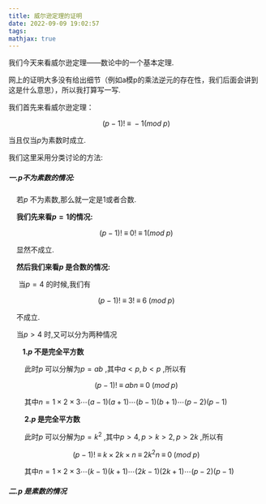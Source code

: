 ```yaml
---
title: 威尔逊定理的证明
date: 2022-09-09 19:02:57
tags:
mathjax: true
---
```


我们今天来看威尔逊定理——数论中的一个基本定理.

网上的证明大多没有给出细节（例如a模p的乘法逆元的存在性，我们后面会讲到这是什么意思），所以我打算写一写.

我们首先来看威尔逊定理：

$$
(p-1) ! \;\equiv\; -1 (mod \;p)
$$

当且仅当$p$为素数时成立.

我们这里采用分类讨论的方法:

##### **一.p不为素数的情况:**

    若$p$ 不为素数,那么就一定是1或者合数.

    **我们先来看$p = 1$的情况:**

$$
(p-1) ! \;\equiv\; 0! \;\equiv\; 1 (mod \;p)
$$

    显然不成立.

    **然后我们来看$p$ 是合数的情况:**

     当$p = 4$ 的时候,我们有

$$
(p - 1 )! \;\equiv\; 3! \;\equiv\;6\;(mod\;p)
$$

    不成立.

    当$p > 4$ 时,又可以分为两种情况

       **1.$p$ 不是完全平方数**

        此时$p$ 可以分解为$p = a b$ ,其中$a < p,b < p$ ,所以有

$$
(p-1)! \; \equiv \; abn \;\equiv\;0\;(mod \;p)
$$

        其中$n=1 \times2\times3\cdots(a-1)(a+1)\cdots(b-1)(b+1)\cdots(p-2)(p-1)$ 

        **2.$p$ 是完全平方数**

        此时$p$ 可以分解为$p = k ^ 2$ ,其中$p > 4,p > k > 2,p > 2k$ ,所以有

$$
(p - 1)! \;\equiv\;k\times2k\times n \;\equiv\; 2k^2n\; \equiv\;0\;(mod \;p)
$$

        其中$n=1 \times2\times3\cdots(k-1)(k+1)\cdots(2k-1)(2k+1)\cdots(p-2)(p-1)$ 

##### **二.p 是素数的情况**

    

        

    

        
